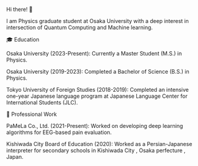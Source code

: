 Hi there! 👋<br>

I am Physics graduate student at Osaka University with a deep interest in intersection of  Quantum Computing and Machine learning.<br>

🎓 Education<br>

Osaka University (2023-Present): Currently a Master Student (M.S.) in Physics.<br>

Osaka University (2019-2023): Completed a Bachelor of Science (B.S.) in Physics.<br>

Tokyo University of Foreign Studies (2018-2019): Completed an intensive one-year Japanese language program at Japanese Language Center for International Students (JLC).<br>

🏢 Professional Work<br>

PaMeLa Co., Ltd. (2021-Present): Worked on developing deep learning algorithms for EEG-based pain evaluation.<br>

Kishiwada City Board of Education (2020): Worked as a Persian-Japanese interpreter for secondary schools in Kishiwada City , Osaka perfecture , Japan.<br>

